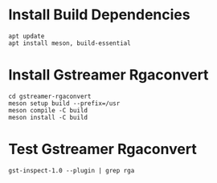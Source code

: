 # Install Build Dependencies

```shell
apt update
apt install meson, build-essential
```

# Install Gstreamer Rgaconvert

```shell
cd gstreamer-rgaconvert
meson setup build --prefix=/usr
meson compile -C build
meson install -C build
```

# Test Gstreamer Rgaconvert

```shell
gst-inspect-1.0 --plugin | grep rga
```
